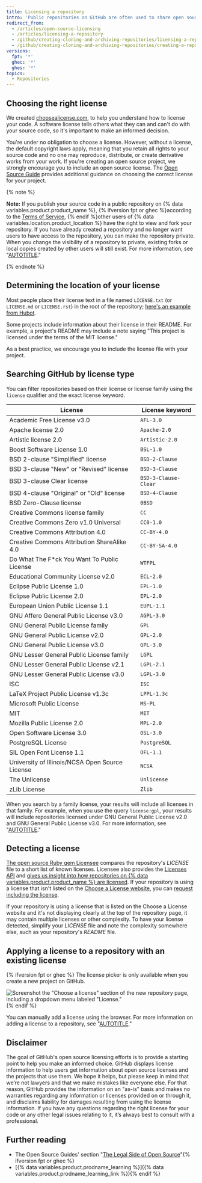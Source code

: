 ```yaml
---
title: Licensing a repository
intro: 'Public repositories on GitHub are often used to share open source software. For your repository to truly be open source, you''ll need to license it so that others are free to use, change, and distribute the software.'
redirect_from:
  - /articles/open-source-licensing
  - /articles/licensing-a-repository
  - /github/creating-cloning-and-archiving-repositories/licensing-a-repository
  - /github/creating-cloning-and-archiving-repositories/creating-a-repository-on-github/licensing-a-repository
versions:
  fpt: '*'
  ghec: '*'
  ghes: '*'
topics:
  - Repositories
---
```

## Choosing the right license

We created [choosealicense.com](https://choosealicense.com), to help you understand how to license your code. A software license tells others what they can and can't do with your source code, so it's important to make an informed decision.

You're under no obligation to choose a license. However, without a license, the default copyright laws apply, meaning that you retain all rights to your source code and no one may reproduce, distribute, or create derivative works from your work. If you're creating an open source project, we strongly encourage you to include an open source license. The [Open Source Guide](https://opensource.guide/legal/#which-open-source-license-is-appropriate-for-my-project) provides additional guidance on choosing the correct license for your project.

{% note %}

**Note:** If you publish your source code in a public repository on {% data variables.product.product_name %}, {% ifversion fpt or ghec %}according to the [Terms of Service](/free-pro-team@latest/site-policy/github-terms/github-terms-of-service), {% endif %}other users of {% data variables.location.product_location %} have the right to view and fork your repository. If you have already created a repository and no longer want users to have access to the repository, you can make the repository private. When you change the visibility of a repository to private, existing forks or local copies created by other users will still exist. For more information, see "[AUTOTITLE](/repositories/managing-your-repositorys-settings-and-features/managing-repository-settings/setting-repository-visibility)."

{% endnote %}

## Determining the location of your license

Most people place their license text in a file named `LICENSE.txt` (or `LICENSE.md` or `LICENSE.rst`) in the root of the repository; [here's an example from Hubot](https://github.com/github/hubot/blob/master/LICENSE.md).

Some projects include information about their license in their README. For example, a project's README may include a note saying "This project is licensed under the terms of the MIT license."

As a best practice, we encourage you to include the license file with your project.

## Searching GitHub by license type

You can filter repositories based on their license or license family using the `license` qualifier and the exact license keyword.

License | License keyword
---  | ---
| Academic Free License v3.0 | `AFL-3.0` |
| Apache license 2.0 | `Apache-2.0` |
| Artistic license 2.0 | `Artistic-2.0` |
| Boost Software License 1.0 | `BSL-1.0` |
| BSD 2-clause "Simplified" license | `BSD-2-Clause` |
| BSD 3-clause "New" or "Revised" license | `BSD-3-Clause` |
| BSD 3-clause Clear license | `BSD-3-Clause-Clear` |
| BSD 4-clause "Original" or "Old" license | `BSD-4-Clause` |
| BSD Zero-Clause license | `0BSD` |
| Creative Commons license family | `CC` |
| Creative Commons Zero v1.0 Universal | `CC0-1.0` |
| Creative Commons Attribution 4.0 | `CC-BY-4.0` |
| Creative Commons Attribution ShareAlike 4.0 | `CC-BY-SA-4.0` |
| Do What The F*ck You Want To Public License | `WTFPL` |
| Educational Community License v2.0 | `ECL-2.0` |
| Eclipse Public License 1.0 | `EPL-1.0` |
| Eclipse Public License 2.0 | `EPL-2.0` |
| European Union Public License 1.1 | `EUPL-1.1` |
| GNU Affero General Public License v3.0 | `AGPL-3.0` |
| GNU General Public License family | `GPL` |
| GNU General Public License v2.0 | `GPL-2.0` |
| GNU General Public License v3.0 | `GPL-3.0` |
| GNU Lesser General Public License family | `LGPL` |
| GNU Lesser General Public License v2.1 | `LGPL-2.1` |
| GNU Lesser General Public License v3.0 | `LGPL-3.0` |
| ISC | `ISC` |
| LaTeX Project Public License v1.3c | `LPPL-1.3c` |
| Microsoft Public License | `MS-PL` |
| MIT | `MIT` |
| Mozilla Public License 2.0 | `MPL-2.0` |
| Open Software License 3.0 | `OSL-3.0` |
| PostgreSQL License | `PostgreSQL` |
| SIL Open Font License 1.1 | `OFL-1.1` |
| University of Illinois/NCSA Open Source License | `NCSA` |
| The Unlicense | `Unlicense` |
| zLib License | `Zlib` |

When you search by a family license, your results will include all licenses in that family. For example, when you use the query `license:gpl`, your results will include repositories licensed under GNU General Public License v2.0 and GNU General Public License v3.0. For more information, see "[AUTOTITLE](/search-github/searching-on-github/searching-for-repositories#search-by-license)."

## Detecting a license

[The open source Ruby gem Licensee](https://github.com/licensee/licensee) compares the repository's _LICENSE_ file to a short list of known licenses. Licensee also provides the [Licenses API](/rest/licenses) and [gives us insight into how repositories on {% data variables.product.product_name %} are licensed](https://github.com/blog/1964-open-source-license-usage-on-github-com). If your repository is using a license that isn't listed on the [Choose a License website](https://choosealicense.com/appendix/), you can [request including the license](https://github.com/github/choosealicense.com/blob/gh-pages/CONTRIBUTING.md#adding-a-license).

If your repository is using a license that is listed on the Choose a License website and it's not displaying clearly at the top of the repository page, it may contain multiple licenses or other complexity. To have your license detected, simplify your _LICENSE_ file and note the complexity somewhere else, such as your repository's _README_ file.

## Applying a license to a repository with an existing license

{% ifversion fpt or ghec %}
The license picker is only available when you create a new project on GitHub.

![Screenshot the "Choose a license" section of the new repository page, including a dropdown menu labeled "License."](/assets/images/help/repository/repository-license-picker.png)
{% endif %}

You can manually add a license using the browser. For more information on adding a license to a repository, see "[AUTOTITLE](/communities/setting-up-your-project-for-healthy-contributions/adding-a-license-to-a-repository)."

## Disclaimer

The goal of GitHub's open source licensing efforts is to provide a starting point to help you make an informed choice. GitHub displays license information to help users get information about open source licenses and the projects that use them. We hope it helps, but please keep in mind that we’re not lawyers and that we make mistakes like everyone else. For that reason, GitHub provides the information on an "as-is" basis and makes no warranties regarding any information or licenses provided on or through it, and disclaims liability for damages resulting from using the license information. If you have any questions regarding the right license for your code or any other legal issues relating to it, it’s always best to consult with a professional.

## Further reading

- The Open Source Guides' section "[The Legal Side of Open Source](https://opensource.guide/legal/)"{% ifversion fpt or ghec %}
- [{% data variables.product.prodname_learning %}]({% data variables.product.prodname_learning_link %}){% endif %}
